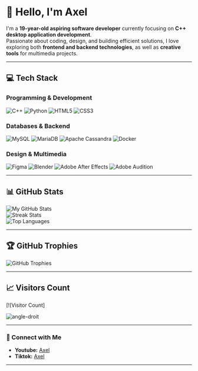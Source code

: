 # 👋 Hello, I'm Axel  

I'm a **19-year-old aspiring software developer** currently focusing on **C++ desktop application development**.  
Passionate about coding, design, and building efficient solutions, I love exploring both **frontend and backend technologies**, as well as **creative tools** for multimedia projects.

---

## 💻 Tech Stack

### Programming & Development
![C++](https://img.shields.io/badge/c++-00599C?style=for-the-badge&logo=c%2B%2B&logoColor=white)
![Python](https://img.shields.io/badge/python-3670A0?style=for-the-badge&logo=python&logoColor=ffdd54)
![HTML5](https://img.shields.io/badge/html5-%23E34F26?style=for-the-badge&logo=html5&logoColor=white)
![CSS3](https://img.shields.io/badge/css3-%231572B6?style=for-the-badge&logo=css3&logoColor=white)

### Databases & Backend
![MySQL](https://img.shields.io/badge/mysql-4479A1?style=for-the-badge&logo=mysql&logoColor=white)
![MariaDB](https://img.shields.io/badge/MariaDB-003545?style=for-the-badge&logo=mariadb&logoColor=white)
![Apache Cassandra](https://img.shields.io/badge/cassandra-%231287B1?style=for-the-badge&logo=apache-cassandra&logoColor=white)
![Docker](https://img.shields.io/badge/docker-%230db7ed?style=for-the-badge&logo=docker&logoColor=white)

### Design & Multimedia
![Figma](https://img.shields.io/badge/figma-%23F24E1E?style=for-the-badge&logo=figma&logoColor=white)
![Blender](https://img.shields.io/badge/blender-%23F5792A?style=for-the-badge&logo=blender&logoColor=white)
![Adobe After Effects](https://img.shields.io/badge/Adobe%20After%20Effects-9999FF?style=for-the-badge&logo=Adobe%20After%20Effects&logoColor=white)
![Adobe Audition](https://img.shields.io/badge/Adobe%20Audition-9999FF?style=for-the-badge&logo=Adobe%20Audition&logoColor=white)

---

## 📊 GitHub Stats

![My GitHub Stats](https://github-readme-stats.vercel.app/api?username=angle-droit&theme=dark&include_all_commits=true&count_private=true)<br/>
![Streak Stats](https://github-readme-streak-stats.herokuapp.com/?user=angle-droit&theme=dark)<br/>
![Top Languages](https://github-readme-stats.vercel.app/api/top-langs/?username=angle-droit&theme=dark&include_all_commits=true&count_private=true&layout=compact)

---

## 🏆 GitHub Trophies

![GitHub Trophies](https://github-profile-trophy.vercel.app/?username=angle-droit&theme=radical&no-frame=true&no-bg=true&margin-w=4)

---

## 📈 Visitors Count
[![Visitor Count]<p align="left"> <img src="https://komarev.com/ghpvc/?username=angle-droit&label=Profile%20views&color=0e75b6&style=flat" alt="angle-droit" /> </p>

---

### 🔗 Connect with Me
- **Youtube:** [Axel](https://www.youtube.com/@alextoutcourt72)
- **Tiktok:** [Axel](https://www.tiktok.com/@winrar53)

---
